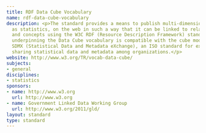 ```yaml
---
title: RDF Data Cube Vocabulary
name: rdf-data-cube-vocabulary
description: <p>The standard provides a means to publish multi-dimensional data, such
  as statistics, on the web in such a way that it can be linked to related data sets
  and concepts using the W3C RDF (Resource Description Framework) standard. The model
  underpinning the Data Cube vocabulary is compatible with the cube model that underlies
  SDMX (Statistical Data and Metadata eXchange), an ISO standard for exchanging and
  sharing statistical data and metadata among organizations.</p>
website: http://www.w3.org/TR/vocab-data-cube/
subjects:
- general
disciplines:
- statistics
sponsors:
- name: http://www.w3.org
  url: http://www.w3.org
- name: Government Linked Data Working Group
  url: http://www.w3.org/2011/gld/
layout: standard
type: standard
---
```


